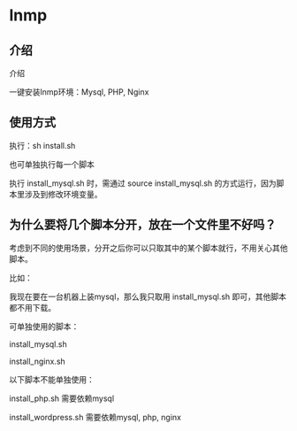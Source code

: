 # lnmp

## 介绍

介绍

一键安装lnmp环境：Mysql, PHP, Nginx



## 使用方式

执行：sh install.sh

也可单独执行每一个脚本

执行 install_mysql.sh 时，需通过 source install_mysql.sh 的方式运行，因为脚本里涉及到修改环境变量。



## 为什么要将几个脚本分开，放在一个文件里不好吗？

考虑到不同的使用场景，分开之后你可以只取其中的某个脚本就行，不用关心其他脚本。

比如：

我现在要在一台机器上装mysql，那么我只取用 install_mysql.sh 即可，其他脚本都不用下载。



可单独使用的脚本：

install_mysql.sh

install_nginx.sh



以下脚本不能单独使用：

install_php.sh 需要依赖mysql

install_wordpress.sh 需要依赖mysql, php, nginx





